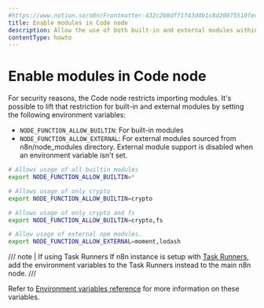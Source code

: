 ```yaml
---
#https://www.notion.so/n8n/Frontmatter-432c2b8dff1f43d4b1c8d20075510fe4
title: Enable modules in Code node
description: Allow the use of both built-in and external modules within the Code node.
contentType: howto
---
```


# Enable modules in Code node

For security reasons, the Code node restricts importing modules. It's possible to lift that restriction for built-in and external modules by setting the following environment variables:

- `NODE_FUNCTION_ALLOW_BUILTIN`: For built-in modules
- `NODE_FUNCTION_ALLOW_EXTERNAL`: For external modules sourced from n8n/node_modules directory. External module support is disabled when an environment variable isn't set.

```bash
# Allows usage of all builtin modules
export NODE_FUNCTION_ALLOW_BUILTIN=*

# Allows usage of only crypto
export NODE_FUNCTION_ALLOW_BUILTIN=crypto

# Allows usage of only crypto and fs
export NODE_FUNCTION_ALLOW_BUILTIN=crypto,fs

# Allow usage of external npm modules.
export NODE_FUNCTION_ALLOW_EXTERNAL=moment,lodash
```
/// note | If using Task Runners
If n8n instance is setup with [Task Runners](/hosting/configuration/task-runners.md), add the environment variables to the Task Runners instead to the main n8n node.
///

Refer to [Environment variables reference](/hosting/configuration/environment-variables/nodes.md) for more information on these variables.
